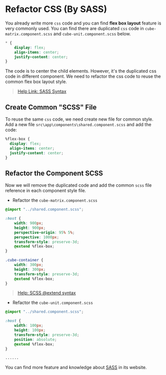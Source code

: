# Refactor CSS (By SASS)

You already write more `css` code and you can find __flex box layout__ feature is very commonly used. You can find there are duplicated `css` code in `cube-matrix.component.scss` and `cube-unit.component.scss` below.

``` css
* {
    display: flex;
    align-items: center;
    justify-content: center;
}
```

The code is to center the child elements. However, it's the duplicated css code in different component. We need to refactor the css code to reuse the common flex box layout style.

> [Help Link: SASS Syntax](https://sass-lang.com/documentation/syntax)

## Create Common "SCSS" File

To reuse the same `css` code, we need create new file for common style.
Add a new file `src\app\components\shared.component.scss` and add the code:

``` css
%flex-box {
  display: flex;
  align-items: center;
  justify-content: center;
}
```

## Refactor the Component SCSS

Now we will remove the duplicated code and add the common `scss` file reference in each component style file.

- Refactor the `cube-matrix.component.scss`

``` css
@import "../shared.component.scss";

:host {
    width: 900px;
    height: 900px;
    perspective-origin: 95% 5%;
    perspective: 1000px;
    transform-style: preserve-3d;
    @extend %flex-box;
}

.cube-container {
    width: 300px;
    height: 300px;
    transform-style: preserve-3d;
    @extend %flex-box;
}
```

> [Help: SCSS @extend syntax](https://sass-lang.com/documentation/at-rules/extend)

- Refactor the `cube-unit.component.scss`

``` css
@import "../shared.component.scss";

:host {
    width: 100px;
    height: 100px;
    transform-style: preserve-3d;
    position: absolute;
    @extend %flex-box;
}

......
```

You can find more feature and knowledge about [SASS](https://sass-lang.com/guide) in its website.
